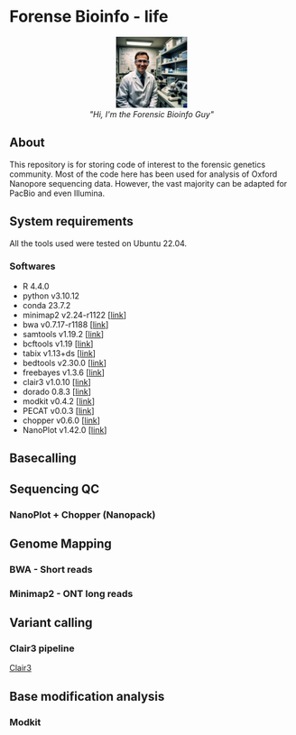 # Forense Bioinfo - life

<p align="center">
  <img src="https://github.com/marceelrf/ForenseBioinfo_life/blob/main/WhatsApp%20Image%202025-02-05%20at%2009.36.37.jpeg" alt = "Forensic Guy" style="width:25%; height:auto;">
  <br>
  <em>"Hi, I'm the Forensic Bioinfo Guy"</em>
</p>

## About

This repository is for storing code of interest to the forensic genetics community. Most of the code here has been used for analysis of Oxford Nanopore sequencing data. However, the vast majority can be adapted for PacBio and even Illumina.

## System requirements

All the tools used were tested on Ubuntu 22.04.

### Softwares

- R 4.4.0
- python v3.10.12
- conda 23.7.2
- minimap2 v2.24-r1122 [[link](https://github.com/lh3/minimap2)]
- bwa v0.7.17-r1188 [[link](https://github.com/lh3/bwa)]
- samtools v1.19.2 [[link](https://www.htslib.org/)]
- bcftools v1.19 [[link](https://www.htslib.org/)]
- tabix v1.13+ds [[link](https://www.htslib.org/)]
- bedtools v2.30.0 [[link](https://bedtools.readthedocs.io/en/latest/)]
- freebayes v1.3.6 [[link](https://github.com/freebayes/freebayes)]
- clair3 v1.0.10 [[link](https://github.com/HKU-BAL/Clair3)]
- dorado 0.8.3 [[link](https://github.com/nanoporetech/dorado)]
- modkit v0.4.2 [[link](https://github.com/nanoporetech/modkit)]
- PECAT v0.0.3 [[link](https://github.com/lemene/PECAT)]
- chopper v0.6.0 [[link](https://github.com/wdecoster/chopper)]
- NanoPlot v1.42.0 [[link](https://github.com/wdecoster/NanoPlot)] 

## Basecalling

## Sequencing QC

### NanoPlot + Chopper (Nanopack)

## Genome Mapping

### BWA - Short reads

### Minimap2 - ONT long reads

## Variant calling

### Clair3 pipeline
[Clair3](https://github.com/marceelrf/ForenseBioinfo_life/tree/main/clair3)

## Base modification analysis

### Modkit
